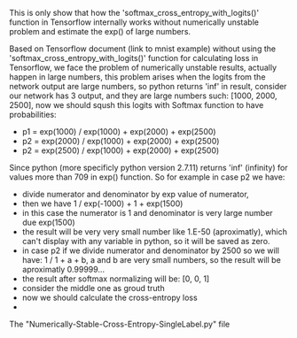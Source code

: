 This is only show that how the 'softmax_cross_entropy_with_logits()' function in Tensorflow internally works without numerically unstable problem and estimate the exp() of large numbers.


Based on Tensorflow document (link to mnist example) without using the 'softmax_cross_entropy_with_logits()' function for calculating loss in Tensorflow, we face the problem of numerically unstable results, actually happen in large numbers, this problem arises when the logits from the network output are large numbers, so python returns 'inf' in result, consider our network has 3 output, and they are large numbers such: [1000, 2000, 2500], now we should sqush this logits with Softmax function to have probabilities:

- p1 = exp(1000) / exp(1000) + exp(2000) + exp(2500)
- p2 = exp(2000) / exp(1000) + exp(2000) + exp(2500)
- p2 = exp(2500) / exp(1000) + exp(2000) + exp(2500)

Since python (more specificly python version 2.7.11) returns 'inf' (infinity) for values more than 709 in exp() function. So for example in case p2 we have:

- divide numerator and denominator by exp value of numerator,
- then we have 1 / exp(-1000) + 1 + exp(1500)
- in this case the numerator is 1 and denominator is very large number due exp(1500)
- the result will be very very small number like 1.E-50 (aproximatly), which can't display with any variable in python, so it will be saved as zero.
- in case p2 if we divide numerator and denominator by 2500 so we will have: 1 / 1 + a + b, a and b are very small numbers, so the result will be aproximatly 0.99999...
- the result after softmax normalizing will be: [0, 0, 1]
- consider the middle one as groud truth
- now we should calculate the cross-entropy loss
- 

 
The "Numerically-Stable-Cross-Entropy-SingleLabel.py" file  

